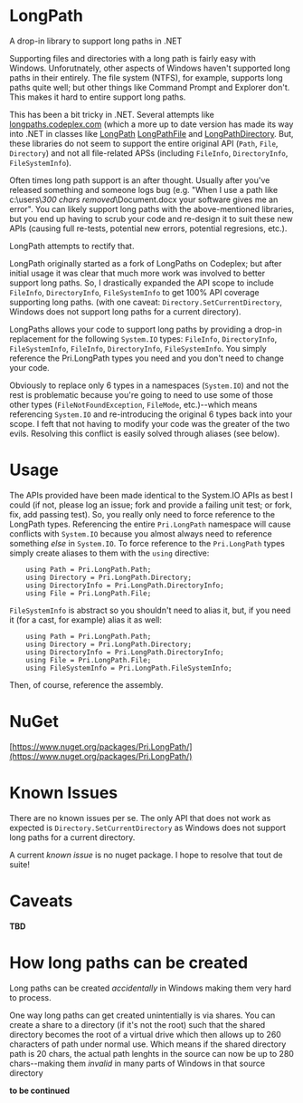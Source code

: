 LongPath
========

A drop-in library to support long paths in .NET

Supporting files and directories with a long path is fairly easy with Windows.  Unforutnately, other aspects of Windows haven't supported long paths in their entirely.  The file system (NTFS), for example, supports long paths quite well; but other things like Command Prompt and Explorer don't.  This makes it hard to entire support long paths.

This has been a bit tricky in .NET.  Several attempts like [longpaths.codeplex.com](http://longpaths.codeplex.com/) (which a more up to date version has made its way into .NET in classes like [LongPath](http://referencesource.microsoft.com/#mscorlib/system/io/longpath.cs) [LongPathFile](http://referencesource.microsoft.com/#mscorlib/system/io/longpath.cs#734b3020e7ff04fe#references) and [LongPathDirectory](http://referencesource.microsoft.com/#mscorlib/system/io/longpath.cs#ed4ae27b0c89bf61#references).  But, these libraries do not seem to support the entire original API (`Path`, `File`, `Directory`) and not all file-related APSs (including `FileInfo`, `DirectoryInfo`, `FileSystemInfo`).

Often times long path support is an after thought.  Usually after you've released something and someone logs bug (e.g. "When I use a path like c:\\users\\*300 chars removed*\\Document.docx your software gives me an error".  You can likely support long paths with the above-mentioned libraries, but you end up having to scrub your code and re-design it to suit these new APIs (causing full re-tests, potential new errors, potential regresions, etc.).

LongPath attempts to rectify that.

LongPath originally started as a fork of LongPaths on Codeplex; but after initial usage it was clear that much more work was involved to better support long paths.  So, I drastically expanded the API scope to include `FileInfo`, `DirectoryInfo`, `FileSystemInfo` to get 100% API coverage supporting long paths.  (with one caveat: `Directory.SetCurrentDirectory`, Windows does not support long paths for a current directory).

LongPaths allows your code to support long paths by providing a drop-in replacement for the following `System.IO` types: `FileInfo`, `DirectoryInfo`, `FileSystemInfo`, `FileInfo`, `DirectoryInfo`, `FileSystemInfo`.  You simply reference the Pri.LongPath types you need and you don't need to change your code.

Obviously to replace only 6 types in a namespaces (`System.IO`) and not the rest is problematic because you're going to need to use some of those other types (`FileNotFoundException`, `FileMode`, etc.)--which means referencing `System.IO` and re-introducing the original 6 types back into your scope.  I feft that not having to modify your code was the greater of the two evils.  Resolving this conflict is easily solved through aliases (see below).


Usage
=====
The APIs provided have been made identical to the System.IO APIs as best I could (if not, please log an issue; fork and provide a failing unit test; or fork, fix, add passing test).  So, you really only need to force reference to the LongPath types.  Referencing the entire `Pri.LongPath` namespace will cause conflicts with `System.IO` because you almost always need to reference something *else* in `System.IO`.  To force reference to the `Pri.LongPath` types simply create aliases to them with the `using` directive:
```
	using Path = Pri.LongPath.Path;
	using Directory = Pri.LongPath.Directory;
	using DirectoryInfo = Pri.LongPath.DirectoryInfo;
	using File = Pri.LongPath.File;
```

`FileSystemInfo` is abstract so you shouldn't need to alias it, but, if you need it (for a cast, for example) alias it as well:
```
	using Path = Pri.LongPath.Path;
	using Directory = Pri.LongPath.Directory;
	using DirectoryInfo = Pri.LongPath.DirectoryInfo;
	using File = Pri.LongPath.File;
	using FileSystemInfo = Pri.LongPath.FileSystemInfo;
```
Then, of course, reference the assembly.

NuGet
=====
[https://www.nuget.org/packages/Pri.LongPath/](https://www.nuget.org/packages/Pri.LongPath/)

Known Issues
============

There are no known issues per se.  The only API that does not work as expected is `Directory.SetCurrentDirectory` as Windows does not support long paths for a current directory.

A current *known issue* is no nuget package.  I hope to resolve that tout de suite!

Caveats
=======

**TBD**

How long paths can be created
=============================

Long paths can be created *accidentally* in Windows making them very hard to process.

One way long paths can get created unintentially is via shares.  You can create a share to a directory (if it's not the root) such that the shared directory becomes the root of a virtual drive which then allows up to 260 characters of path under normal use.  Which means if the shared directory path is 20 chars, the actual path lenghts in the source can now be up to 280 chars--making them *invalid* in many parts of Windows in that source directory

**to be continued**
